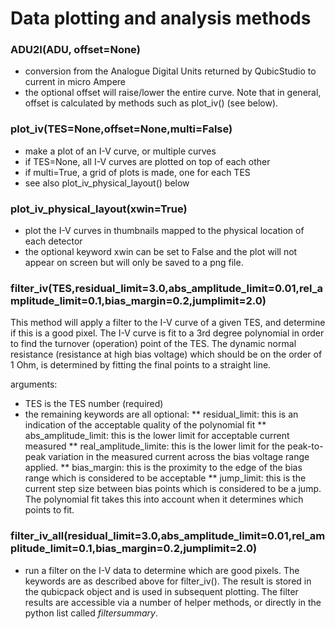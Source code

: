 # Data plotting and analysis methods

### ADU2I(ADU, offset=None)
 * conversion from the Analogue Digital Units returned by QubicStudio to current in micro Ampere
 * the optional offset will raise/lower the entire curve.  Note that in general, offset is calculated by methods such as plot_iv() (see below).

### plot_iv(TES=None,offset=None,multi=False)
 - make a plot of an I-V curve, or multiple curves
 - if TES=None, all I-V curves are plotted on top of each other
 - if multi=True, a grid of plots is made, one for each TES
 - see also plot_iv_physical_layout() below

### plot_iv_physical_layout(xwin=True)
 * plot the I-V curves in thumbnails mapped to the physical location of each detector
 * the optional keyword xwin can be set to False and the plot will not appear on screen but will only be saved to a png file.

### filter_iv(TES,residual_limit=3.0,abs_amplitude_limit=0.01,rel_amplitude_limit=0.1,bias_margin=0.2,jumplimit=2.0)

This method will apply a filter to the I-V curve of a given TES, and determine if this is a good pixel.  The I-V curve is fit to a 3rd degree polynomial in order to find the turnover (operation) point of the TES.  The dynamic normal resistance (resistance at high bias voltage) which should be on the order of 1 Ohm, is determined by fitting the final points to a straight line.  

arguments:
 * TES is the TES number (required)
 * the remaining keywords are all optional:
 ** residual_limit: this is an indication of the acceptable quality of the polynomial fit
 ** abs_amplitude_limit: this is the lower limit for acceptable current measured
 ** real_amplitude_limite: this is the lower limit for the peak-to-peak variation in the measured current across the bias voltage range applied.
 ** bias_margin: this is the proximity to the edge of the bias range which is considered to be acceptable
 ** jump_limit: this is the current step size between bias points which is considered to be a jump.  The polynomial fit takes this into account when it determines which points to fit.

### filter_iv_all(residual_limit=3.0,abs_amplitude_limit=0.01,rel_amplitude_limit=0.1,bias_margin=0.2,jumplimit=2.0)
 * run a filter on the I-V data to determine which are good pixels.  The keywords are as described above for filter_iv().  The result is stored in the qubicpack object and is used in subsequent plotting.  The filter results are accessible via a number of helper methods, or directly in the python list called _filtersummary_.


